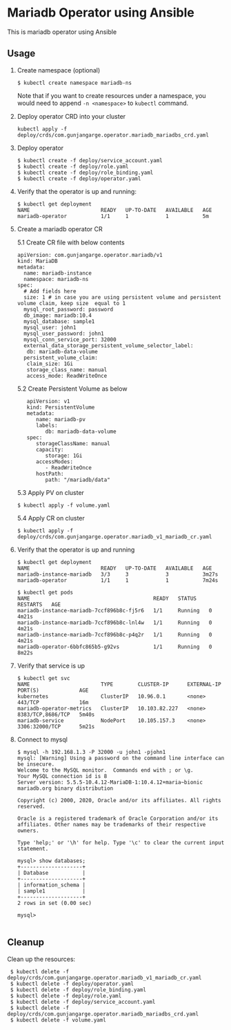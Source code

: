 # Mariadb Operator using Ansible

This is mariadb operator using Ansible

## Usage

1. Create namespace (optional)

   ```$ kubectl create namespace mariadb-ns```

   Note that if you want to create resources under a namespace, you would need to append `-n <namespace>` to `kubectl` command.

2. Deploy operator CRD into your cluster

   ```
   kubectl apply -f deploy/crds/com.gunjangarge.operator.mariadb_mariadbs_crd.yaml
   
   ```

3. Deploy operator

   ```
   $ kubectl create -f deploy/service_account.yaml
   $ kubectl create -f deploy/role.yaml
   $ kubectl create -f deploy/role_binding.yaml
   $ kubectl create -f deploy/operator.yaml
   ```

4. Verify that the operator is up and running:

   ```
   $ kubectl get deployment
   NAME                       READY   UP-TO-DATE   AVAILABLE   AGE
   mariadb-operator           1/1     1            1           5m

   ```

5. Create a mariadb operator CR

   5.1 Create CR file with below contents

   ```
   apiVersion: com.gunjangarge.operator.mariadb/v1
   kind: MariaDB
   metadata:
     name: mariadb-instance
     namespace: mariadb-ns
   spec:
     # Add fields here
     size: 1 # in case you are using persistent volume and persistent volume claim, keep size  equal to 1
     mysql_root_password: password
     db_image: mariadb:10.4
     mysql_database: sample1
     mysql_user: john1
     mysql_user_password: john1
     mysql_conn_service_port: 32000
     external_data_storage_persistent_volume_selector_label:
      db: mariadb-data-volume
     persistent_volume_claim:
      claim_size: 1Gi
      storage_class_name: manual
      access_mode: ReadWriteOnce
   ```

   5.2 Create Persistent Volume as below

   ```
      apiVersion: v1
      kind: PersistentVolume
      metadata:
         name: mariadb-pv
         labels:
            db: mariadb-data-volume
      spec:
         storageClassName: manual
         capacity: 
            storage: 1Gi
         accessModes:
            - ReadWriteOnce
         hostPath:
            path: "/mariadb/data"

   ```
   5.3 Apply PV on cluster

   ```  
   $ kubectl apply -f volume.yaml
   ```

   5.4 Apply CR on cluster

   ```
   $ kubectl apply -f deploy/crds/com.gunjangarge.operator.mariadb_v1_mariadb_cr.yaml

   ```

6. Verify that the operator is up and running

   ```
   $ kubectl get deployment
   NAME                       READY   UP-TO-DATE   AVAILABLE   AGE
   mariadb-instance-mariadb   3/3     3            3           3m27s
   mariadb-operator           1/1     1            1           7m24s

   ```

   ```
   $ kubectl get pods
   NAME                                        READY   STATUS    RESTARTS   AGE
   mariadb-instance-mariadb-7ccf896b8c-fj5r6   1/1     Running   0          4m21s
   mariadb-instance-mariadb-7ccf896b8c-lnl4w   1/1     Running   0          4m21s
   mariadb-instance-mariadb-7ccf896b8c-p4q2r   1/1     Running   0          4m21s
   mariadb-operator-6bbfc865b5-g92vs           1/1     Running   0          8m22s

   ```

7. Verify that service is up

   ```
   $ kubectl get svc
   NAME                       TYPE        CLUSTER-IP      EXTERNAL-IP   PORT(S)             AGE
   kubernetes                 ClusterIP   10.96.0.1       <none>        443/TCP             16m
   mariadb-operator-metrics   ClusterIP   10.103.82.227   <none>        8383/TCP,8686/TCP   5m40s
   mariadb-service            NodePort    10.105.157.3    <none>        3306:32000/TCP      5m21s
   ```

8. Connect to mysql

   ```
   $ mysql -h 192.168.1.3 -P 32000 -u john1 -pjohn1
   mysql: [Warning] Using a password on the command line interface can be insecure.
   Welcome to the MySQL monitor.  Commands end with ; or \g.
   Your MySQL connection id is 8
   Server version: 5.5.5-10.4.12-MariaDB-1:10.4.12+maria~bionic mariadb.org binary distribution

   Copyright (c) 2000, 2020, Oracle and/or its affiliates. All rights reserved.

   Oracle is a registered trademark of Oracle Corporation and/or its
   affiliates. Other names may be trademarks of their respective
   owners.

   Type 'help;' or '\h' for help. Type '\c' to clear the current input statement.

   mysql> show databases;
   +--------------------+
   | Database           |
   +--------------------+
   | information_schema |
   | sample1            |
   +--------------------+
   2 rows in set (0.00 sec)

   mysql>


   ```

## Cleanup

Clean up the resources:

   ```
    $ kubectl delete -f deploy/crds/com.gunjangarge.operator.mariadb_v1_mariadb_cr.yaml
    $ kubectl delete -f deploy/operator.yaml
    $ kubectl delete -f deploy/role_binding.yaml
    $ kubectl delete -f deploy/role.yaml
    $ kubectl delete -f deploy/service_account.yaml
    $ kubectl delete -f deploy/crds/com.gunjangarge.operator.mariadb_mariadbs_crd.yaml
    $ kubectl delete -f volume.yaml

   ```
